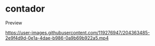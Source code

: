 # contador

Preview




https://user-images.githubusercontent.com/119276947/204363485-2e9f4d9d-0e1a-4dae-b986-0a9b69b922a5.mp4

